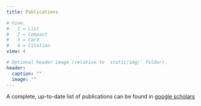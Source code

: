 ```yaml
---
title: Publications

# View.
#   1 = List
#   2 = Compact
#   3 = Card
#   4 = Citation
view: 4

# Optional header image (relative to `static/img/` folder).
header:
  caption: ""
  image: ""
---
```


A complete, up-to-date list of publications can be found in [google scholars](https://scholar.google.com/citations?user=SmitgU0AAAAJ&hl=en)